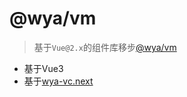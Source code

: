 # @wya/vm
> 基于`Vue@2.x`的组件库移步[\@wya/vm](https://github.com/wya-team/wya-vm)


- 基于Vue3
- 基于[wya-vc.next](https://github.com/wya-team/wya-vc.next)


